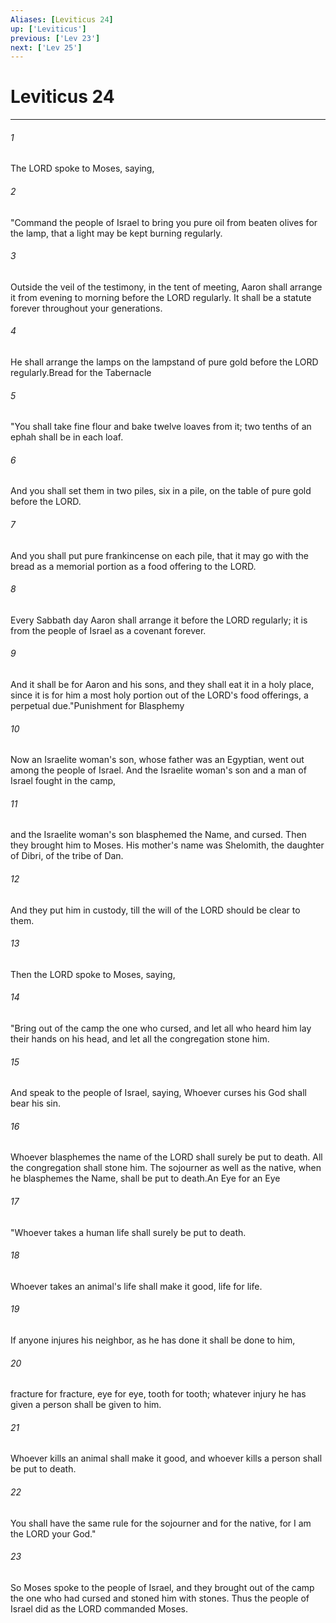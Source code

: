 ```yaml
---
Aliases: [Leviticus 24]
up: ['Leviticus']
previous: ['Lev 23']
next: ['Lev 25']
---
```

# Leviticus 24
***



###### 1 
The LORD spoke to Moses, saying, 

###### 2 
"Command the people of Israel to bring you pure oil from beaten olives for the lamp, that a light may be kept burning regularly. 

###### 3 
Outside the veil of the testimony, in the tent of meeting, Aaron shall arrange it from evening to morning before the LORD regularly. It shall be a statute forever throughout your generations. 

###### 4 
He shall arrange the lamps on the lampstand of pure gold before the LORD regularly.Bread for the Tabernacle 

###### 5 
"You shall take fine flour and bake twelve loaves from it; two tenths of an ephah shall be in each loaf. 

###### 6 
And you shall set them in two piles, six in a pile, on the table of pure gold before the LORD. 

###### 7 
And you shall put pure frankincense on each pile, that it may go with the bread as a memorial portion as a food offering to the LORD. 

###### 8 
Every Sabbath day Aaron shall arrange it before the LORD regularly; it is from the people of Israel as a covenant forever. 

###### 9 
And it shall be for Aaron and his sons, and they shall eat it in a holy place, since it is for him a most holy portion out of the LORD's food offerings, a perpetual due."Punishment for Blasphemy 

###### 10 
Now an Israelite woman's son, whose father was an Egyptian, went out among the people of Israel. And the Israelite woman's son and a man of Israel fought in the camp, 

###### 11 
and the Israelite woman's son blasphemed the Name, and cursed. Then they brought him to Moses. His mother's name was Shelomith, the daughter of Dibri, of the tribe of Dan. 

###### 12 
And they put him in custody, till the will of the LORD should be clear to them. 

###### 13 
Then the LORD spoke to Moses, saying, 

###### 14 
"Bring out of the camp the one who cursed, and let all who heard him lay their hands on his head, and let all the congregation stone him. 

###### 15 
And speak to the people of Israel, saying, Whoever curses his God shall bear his sin. 

###### 16 
Whoever blasphemes the name of the LORD shall surely be put to death. All the congregation shall stone him. The sojourner as well as the native, when he blasphemes the Name, shall be put to death.An Eye for an Eye 

###### 17 
"Whoever takes a human life shall surely be put to death. 

###### 18 
Whoever takes an animal's life shall make it good, life for life. 

###### 19 
If anyone injures his neighbor, as he has done it shall be done to him, 

###### 20 
fracture for fracture, eye for eye, tooth for tooth; whatever injury he has given a person shall be given to him. 

###### 21 
Whoever kills an animal shall make it good, and whoever kills a person shall be put to death. 

###### 22 
You shall have the same rule for the sojourner and for the native, for I am the LORD your God." 

###### 23 
So Moses spoke to the people of Israel, and they brought out of the camp the one who had cursed and stoned him with stones. Thus the people of Israel did as the LORD commanded Moses.
